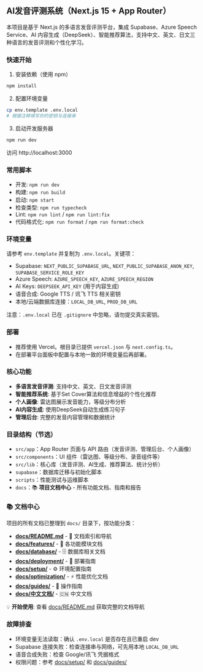 ## AI发音评测系统（Next.js 15 + App Router）

本项目是基于 Next.js 的多语言发音评测平台，集成 Supabase、Azure Speech Service、AI 内容生成（DeepSeek）、智能推荐算法，支持中文、英文、日文三种语言的发音评测和个性化学习。

### 快速开始

1) 安装依赖（使用 npm）
```bash
npm install
```

2) 配置环境变量
```bash
cp env.template .env.local
# 根据注释填写你的密钥与连接串
```

3) 启动开发服务器
```bash
npm run dev
```
访问 http://localhost:3000

### 常用脚本
- 开发: `npm run dev`
- 构建: `npm run build`
- 启动: `npm start`
- 检查类型: `npm run typecheck`
- Lint: `npm run lint` / `npm run lint:fix`
- 代码格式化: `npm run format` / `npm run format:check`

### 环境变量
请参考 `env.template` 并复制为 `.env.local`。关键项：
- Supabase: `NEXT_PUBLIC_SUPABASE_URL`, `NEXT_PUBLIC_SUPABASE_ANON_KEY`, `SUPABASE_SERVICE_ROLE_KEY`
- Azure Speech: `AZURE_SPEECH_KEY`, `AZURE_SPEECH_REGION`
- AI Keys: `DEEPSEEK_API_KEY` (用于内容生成)
- 语音合成: Google TTS / 讯飞 TTS 相关密钥
- 本地/云端数据库连接：`LOCAL_DB_URL`, `PROD_DB_URL`

注意：`.env.local` 已在 `.gitignore` 中忽略，请勿提交真实密钥。

### 部署
- 推荐使用 Vercel。根目录已提供 `vercel.json` 与 `next.config.ts`。
- 在部署平台面板中配置与本地一致的环境变量后再部署。

### 核心功能
- **多语言发音评测**: 支持中文、英文、日文发音评测
- **智能推荐系统**: 基于Set Cover算法和信息增益的个性化推荐
- **个人画像**: 雷达图展示发音能力，等级分布分析
- **AI内容生成**: 使用DeepSeek自动生成练习句子
- **管理后台**: 完整的发音内容管理和数据统计

### 目录结构（节选）
- `src/app`：App Router 页面与 API 路由（发音评测、管理后台、个人画像）
- `src/components`：UI 组件（雷达图、等级分布、录音组件等）
- `src/lib`：核心库（发音评测、AI生成、推荐算法、统计分析）
- `supabase`：数据库迁移与初始化脚本
- `scripts`：性能测试与运维脚本
- `docs`：📚 **项目文档中心** - 所有功能文档、指南和报告

### 📚 文档中心
项目的所有文档已整理到 `docs/` 目录下，按功能分类：

- **[docs/README.md](./docs/README.md)** - 📖 文档索引和导航
- **[docs/features/](./docs/features/)** - 🎯 各功能模块文档
- **[docs/database/](./docs/database/)** - 🗄️ 数据库相关文档
- **[docs/deployment/](./docs/deployment/)** - 🚀 部署指南
- **[docs/setup/](./docs/setup/)** - ⚙️ 环境配置指南
- **[docs/optimization/](./docs/optimization/)** - ⚡ 性能优化文档
- **[docs/guides/](./docs/guides/)** - 📖 操作指南
- **[docs/中文文档/](./docs/中文文档/)** - 🇨🇳 中文文档

💡 **开始使用**: 查看 [docs/README.md](./docs/README.md) 获取完整的文档导航

### 故障排查
- 环境变量无法读取：确认 `.env.local` 是否存在且已重启 dev
- Supabase 连接失败：检查连接串与网络，可先用本地 `LOCAL_DB_URL`
- 语音合成失败：检查 Google/讯飞 凭据格式
- 权限问题：参考 [docs/setup/](./docs/setup/) 和 [docs/guides/](./docs/guides/)
